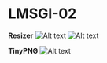 # LMSGI-02
**Resizer**
![Alt text](https://gyazo.com/a6dbf61b6ed0fad9eb3b8e90fd691b50.png "Resizer1")
![Alt text](https://gyazo.com/1f6589c70fe85698b008247cfd34029e.png "Resizer1")

**TinyPNG**
![Alt text](https://i.gyazo.com/f8686b06a5315d5c9d0c54e5b7548560.png "Tinypng")
